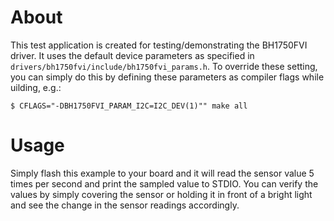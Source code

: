 # About
This test application is created for testing/demonstrating the BH1750FVI driver.
It uses the default device parameters as specified in
`drivers/bh1750fvi/include/bh1750fvi_params.h`. To override these setting, you
can simply do this by defining these parameters as compiler flags while uilding,
e.g.:
```
$ CFLAGS="-DBH1750FVI_PARAM_I2C=I2C_DEV(1)"" make all
```

# Usage
Simply flash this example to your board and it will read the sensor value 5
times per second and print the sampled value to STDIO. You can verify the values
by simply covering the sensor or holding it in front of a bright light and see
the change in the sensor readings accordingly.
